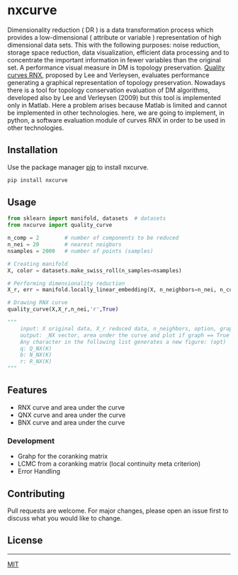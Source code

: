 # nxcurve

Dimensionality reduction ( DR ) is a data transformation process which provides a low-dimensional ( attribute or variable ) representation of high dimensional data sets. This with the following purposes: noise reduction, storage space reduction, data visualization, efficient data processing and to concentrate the important information in fewer variables than the original set. A performance visual measure in DM is topology preservation. [Quality curves RNX], proposed by Lee and Verleysen, evaluates performance generating a graphical representation of topology preservation.  Nowadays there is a tool for topology conservation evaluation of DM algorithms, developed also by Lee and Verleysen (2009) but this tool is implemented only in Matlab. Here a problem arises because Matlab is limited and cannot be implemented in other technologies. here, we are going to implement, in python, a software evaluation module of curves RNX in order to be used in other technologies.

## Installation

Use the package manager [pip] to install nxcurve.

```bash
pip install nxcurve
```

## Usage

```python
from sklearn import manifold, datasets  # datasets
from nxcurve import quality_curve

n_comp = 2        # number of components to be reduced
n_nei = 20        # nearest neigbors
nsamples = 2000   # number of points (samples)

# Creating manifold 
X, color = datasets.make_swiss_roll(n_samples=nsamples)

# Performing dimensionality reduction
X_r, err = manifold.locally_linear_embedding(X, n_neighbors=n_nei, n_components=n_comp)

# Drawing RNX curve
quality_curve(X,X_r,n_nei,'r',True)

"""
    input: X original data, X_r reduced data, n_neighbors, option, graph
    output: _NX vector, area under the curve and plot if graph == True
    Any character in the following list generates a new figure: (opt)
    q: Q_NX(K)
    b: N_NX(K)
    r: R_NX(K)
"""

```

## Features
  - RNX curve and area under the curve
  - QNX curve and area under the curve
  - BNX curve and area under the curve

### Development
- Grahp for the coranking matrix
- LCMC from a coranking matrix (local continuity meta criterion)
- Error Handling

## Contributing
Pull requests are welcome. For major changes, please open an issue first to discuss what you would like to change.

## License
----

[MIT](https://choosealicense.com/licenses/mit/)

[Quality curves RNX]: <https://www.sciencedirect.com/science/article/abs/pii/S0925231213001471?via%3Dihub>
[pip]: <https://pypi.org/project/nxcurve/>
